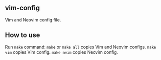 ## vim-config
Vim and Neovim config file.

## How to use
Run `make` command:
`make` or `make all`    copies Vim and Neovim configs.
`make vim`              copies Vim config.
`make nvim`             copies Neovim config.
